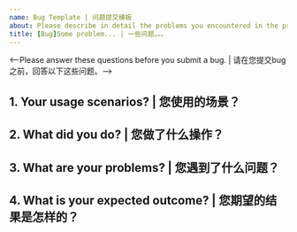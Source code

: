 ```yaml
---
name: Bug Template | 问题提交模板
about: Please describe in detail the problems you encountered in the process of using | 请详细描述您使用过程中遇到的问题
title: [Bug]Some problem... | 一些问题。。。
---
```

<--Please answer these questions before you submit a bug. | 请在您提交bug之前，回答以下这些问题。-->

## 1. Your usage scenarios? | 您使用的场景？


## 2. What did you do? | 您做了什么操作？


## 3. What are your problems? | 您遇到了什么问题？


## 4. What is your expected outcome? | 您期望的结果是怎样的？


